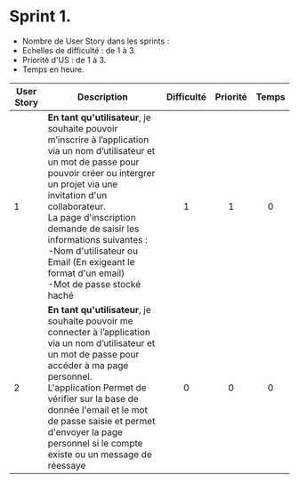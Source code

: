 # Sprint 1.

* Nombre de User Story dans les sprints :
* Echelles de difficulté   : de 1 à 3.
* Priorité d'US : de 1 à 3.
* Temps en heure.

| User Story    | Description                                                  | Difficulté | Priorité | Temps |
| ----- | ------------------------------------------------------------ | :--------: | :------: |:------: |
| 1  | **En tant qu'utilisateur**, je souhaite pouvoir m’inscrire à l’application via un nom d’utilisateur et un mot de passe pour pouvoir créer ou intergrer un projet via une invitation d'un collaborateur. <br>La page d'inscription demande de saisir les informations suivantes : <br>-Nom d'utilisateur ou Email (En exigeant le format d'un email)<br>-Mot de passe stocké haché<br>|     1      |   1    |  0  | 
| 2  | **En tant qu'utilisateur**,  je souhaite pouvoir me connecter à l’application via un nom d’utilisateur et un mot de passe pour accéder à ma page personnel.<br> L'application Permet de vérifier sur la base de donnée l'email et le mot de passe saisie et permet d'envoyer la page personnel si le compte existe ou un message de réessaye|     0      |   0    |  0  |

